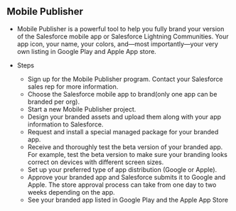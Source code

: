 ## Mobile Publisher
- Mobile Publisher is a powerful tool to help you fully brand your version of the Salesforce mobile app or Salesforce Lightning Communities. Your app icon, your name, your colors, and—most importantly—your very own listing in Google Play and Apple App store.

- Steps

    - Sign up for the Mobile Publisher program. Contact your Salesforce sales rep for more information.
    - Choose the Salesforce mobile app to brand(only one app can be branded per org).
    - Start a new Mobile Publisher project.
    - Design your branded assets and upload them along with your app information to Salesforce.
    - Request and install a special managed package for your branded app.
    - Receive and thoroughly test the beta version of your branded app. For example, test the beta version to make sure your branding looks correct on devices with different screen sizes.
    - Set up your preferred type of app distribution (Google or Apple).
    - Approve your branded app and Salesforce submits it to Google and Apple. The store approval process can take from one day to two weeks depending on the app.
    - See your branded app listed in Google Play and the Apple App Store
